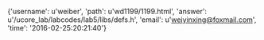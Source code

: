 {'username': u'weiber', 'path': u'wd1199/1199.html', 'answer': u'/ucore_lab/labcodes/lab5/libs/defs.h', 'email': u'weiyinxing@foxmail.com', 'time': '2016-02-25:20:21:40'}
